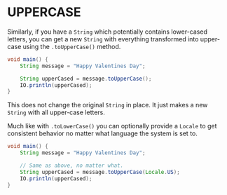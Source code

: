 # UPPERCASE

Similarly, if you have a `String` which potentially contains lower-cased letters, you can get a new `String` with everything
transformed into upper-case using the `.toUpperCase()` method.

```java
void main() {
    String message = "Happy Valentines Day";

    String upperCased = message.toUpperCase();
    IO.println(upperCased);
}
```

This does not change the original `String` in place. It just makes a new `String` with all upper-case letters.

Much like with `.toLowerCase()` you can optionally provide a `Locale` to get consistent behavior
no matter what language the system is set to.

```java
void main() {
    String message = "Happy Valentines Day";

    // Same as above, no matter what.
    String upperCased = message.toUpperCase(Locale.US);
    IO.println(upperCased);
}
```